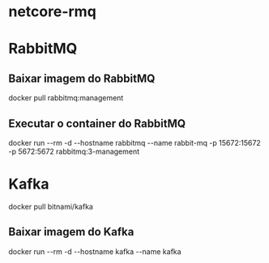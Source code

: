 # netcore-rmq

# RabbitMQ

## Baixar imagem do RabbitMQ
docker pull rabbitmq:management

## Executar o container do RabbitMQ
docker run --rm -d --hostname rabbitmq --name rabbit-mq -p 15672:15672 -p 5672:5672 rabbitmq:3-management

# Kafka
docker pull bitnami/kafka

## Baixar imagem do Kafka
docker run --rm -d --hostname kafka --name kafka

